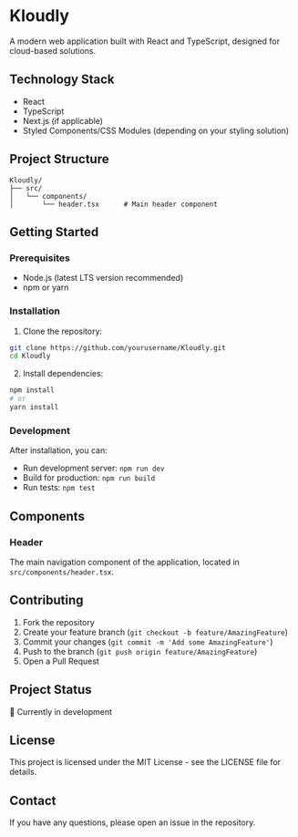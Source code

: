 # Kloudly

A modern web application built with React and TypeScript, designed for cloud-based solutions.

## Technology Stack

- React
- TypeScript
- Next.js (if applicable)
- Styled Components/CSS Modules (depending on your styling solution)

## Project Structure

```
Kloudly/
├── src/
│   └── components/
│       └── header.tsx      # Main header component

```

## Getting Started

### Prerequisites

- Node.js (latest LTS version recommended)
- npm or yarn

### Installation

1. Clone the repository:
```bash
git clone https://github.com/yourusername/Kloudly.git
cd Kloudly
```

2. Install dependencies:
```bash
npm install
# or
yarn install
```

### Development

After installation, you can:

- Run development server: `npm run dev`
- Build for production: `npm run build`
- Run tests: `npm test`

## Components

### Header
The main navigation component of the application, located in `src/components/header.tsx`.

## Contributing

1. Fork the repository
2. Create your feature branch (`git checkout -b feature/AmazingFeature`)
3. Commit your changes (`git commit -m 'Add some AmazingFeature'`)
4. Push to the branch (`git push origin feature/AmazingFeature`)
5. Open a Pull Request

## Project Status

🚧 Currently in development

## License

This project is licensed under the MIT License - see the LICENSE file for details.

## Contact

If you have any questions, please open an issue in the repository.
